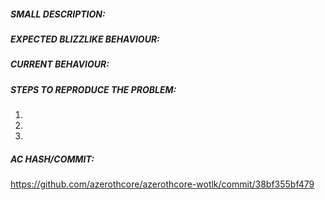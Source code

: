 <!-- IF YOU DO NOT FILL THIS TEMPLATE OUT, WE WILL CLOSE YOUR ISSUE! -->

##### SMALL DESCRIPTION:
<!-- Add a one line description of the bug -->



##### EXPECTED BLIZZLIKE BEHAVIOUR:
<!-- Describe how it should be working without the bug. -->



##### CURRENT BEHAVIOUR:
<!-- Describe the bug in detail. Database to link spells, NPCs, quests etc https://wowgaming.altervista.org/aowow/ -->



##### STEPS TO REPRODUCE THE PROBLEM:
<!-- Describe precisely how to reproduce the bug so we can fix it or confirm its existence:
 - Which commands to use? Which NPC to teleport to?
 - Other steps
-->

1. 
2. 
3. 

##### AC HASH/COMMIT:
<!-- DO NOT MODIFY OR DELETE THIS -->
https://github.com/azerothcore/azerothcore-wotlk/commit/38bf355bf479
